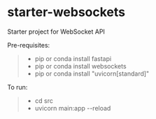 # starter-websockets
Starter project for WebSocket API

Pre-requisites:
> - pip or conda install fastapi
> - pip or conda install websockets
> - pip or conda install "uvicorn[standard]"


To run:
> - cd src
> - uvicorn main:app --reload
